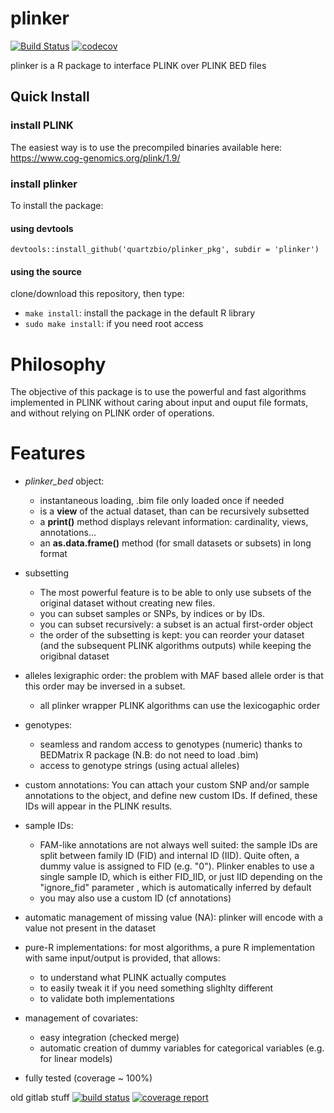 plinker
========
[![Build Status](https://travis-ci.org/quartzbio/plinker_pkg.svg?branch=master)](https://travis-ci.org/quartzbio/plinker_pkg)
[![codecov](https://codecov.io/github/quartzbio/plinker_pkg/coverage.svg)](https://codecov.io/github/quartzbio/plinker_pkg)


plinker is a R package to interface PLINK over PLINK BED files

## Quick Install

### install PLINK
The easiest way is to use the precompiled binaries available here: https://www.cog-genomics.org/plink/1.9/

### install plinker

To install the package:
#### using devtools
```
devtools::install_github('quartzbio/plinker_pkg', subdir = 'plinker')
```
#### using the source
clone/download this repository, then type:
* `make install`: install the package in the default R library
* `sudo make install`: if you need root access


# Philosophy

The objective of this package is to use the powerful and fast algorithms implemented
in PLINK without caring about input and ouput file formats, and without relying on PLINK
order of operations.


# Features
  - _plinker_bed_ object:
    * instantaneous loading, .bim file only loaded once if needed
    * is a **view** of the actual dataset, than can be recursively subsetted
    * a **print()** method displays relevant information: cardinality, views, annotations...
    * an **as.data.frame()** method (for small datasets or subsets) in long format

  - subsetting
    * The most powerful feature is to be able to only use subsets of the original dataset without creating new files.
    * you can subset samples or SNPs, by indices or by IDs.
    * you can subset recursively: a subset is an actual first-order object
    * the order of the subsetting is kept: you can reorder your dataset
      (and the subsequent PLINK algorithms outputs) while keeping the origibnal dataset

  - alleles lexigraphic order: the problem with MAF based allele order is that this order may be inversed in a subset.
    * all plinker wrapper PLINK algorithms can use the lexicogaphic order

  - genotypes:
    * seamless and random access to genotypes (numeric) thanks to BEDMatrix R package (N.B: do not need to load .bim)
    * access to genotype strings (using actual alleles)

  - custom annotations: You can attach your custom SNP and/or sample annotations to the object, and define new custom IDs.
    If defined, these IDs will appear in the PLINK results.

  - sample IDs:
    * FAM-like annotations are not always well suited: the sample IDs are split between family ID (FID) and
      internal ID (IID). Quite often, a dummy value is assigned to FID (e.g. "0").
      Plinker enables to use a single sample ID, which is either FID_IID, or just IID depending on the "ignore_fid" parameter
      , which is automatically inferred by default
    * you may also use a custom ID (cf annotations)

  - automatic management of missing value (NA): plinker will encode with a value not present in the dataset

  - pure-R implementations: for most algorithms, a pure R implementation with same input/output is provided, that allows:
    * to understand what PLINK actually computes
    * to easily tweak it if you need something slighlty different
    * to validate both implementations

  - management of covariates:
    * easy integration (checked merge)
    * automatic creation of dummy variables for categorical variables (e.g. for linear models)


  - fully tested (coverage ~ 100%)


old gitlab stuff
[![build status](https://gitlab.quartzbio.com/code/plinker_pkg/badges/master/build.svg)](https://gitlab.quartzbio.com/code/plinker_pkg/commits/master)
[![coverage report](https://gitlab.quartzbio.com/code/plinker_pkg/badges/master/coverage.svg)](https://gitlab.quartzbio.com/code/plinker_pkg/commits/master)

